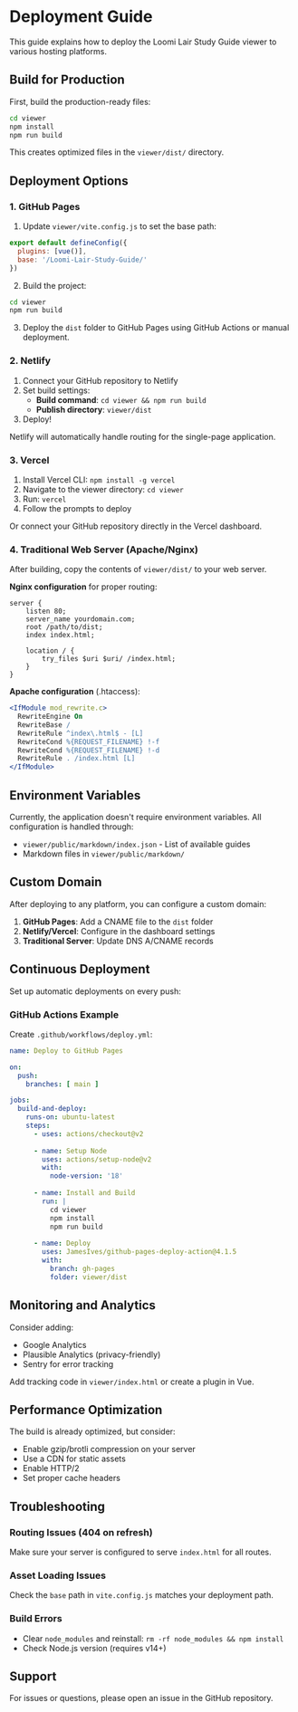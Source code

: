 # Deployment Guide

This guide explains how to deploy the Loomi Lair Study Guide viewer to various hosting platforms.

## Build for Production

First, build the production-ready files:

```bash
cd viewer
npm install
npm run build
```

This creates optimized files in the `viewer/dist/` directory.

## Deployment Options

### 1. GitHub Pages

1. Update `viewer/vite.config.js` to set the base path:
```javascript
export default defineConfig({
  plugins: [vue()],
  base: '/Loomi-Lair-Study-Guide/'
})
```

2. Build the project:
```bash
cd viewer
npm run build
```

3. Deploy the `dist` folder to GitHub Pages using GitHub Actions or manual deployment.

### 2. Netlify

1. Connect your GitHub repository to Netlify
2. Set build settings:
   - **Build command**: `cd viewer && npm run build`
   - **Publish directory**: `viewer/dist`
3. Deploy!

Netlify will automatically handle routing for the single-page application.

### 3. Vercel

1. Install Vercel CLI: `npm install -g vercel`
2. Navigate to the viewer directory: `cd viewer`
3. Run: `vercel`
4. Follow the prompts to deploy

Or connect your GitHub repository directly in the Vercel dashboard.

### 4. Traditional Web Server (Apache/Nginx)

After building, copy the contents of `viewer/dist/` to your web server.

**Nginx configuration** for proper routing:
```nginx
server {
    listen 80;
    server_name yourdomain.com;
    root /path/to/dist;
    index index.html;

    location / {
        try_files $uri $uri/ /index.html;
    }
}
```

**Apache configuration** (.htaccess):
```apache
<IfModule mod_rewrite.c>
  RewriteEngine On
  RewriteBase /
  RewriteRule ^index\.html$ - [L]
  RewriteCond %{REQUEST_FILENAME} !-f
  RewriteCond %{REQUEST_FILENAME} !-d
  RewriteRule . /index.html [L]
</IfModule>
```

## Environment Variables

Currently, the application doesn't require environment variables. All configuration is handled through:
- `viewer/public/markdown/index.json` - List of available guides
- Markdown files in `viewer/public/markdown/`

## Custom Domain

After deploying to any platform, you can configure a custom domain:

1. **GitHub Pages**: Add a CNAME file to the `dist` folder
2. **Netlify/Vercel**: Configure in the dashboard settings
3. **Traditional Server**: Update DNS A/CNAME records

## Continuous Deployment

Set up automatic deployments on every push:

### GitHub Actions Example

Create `.github/workflows/deploy.yml`:

```yaml
name: Deploy to GitHub Pages

on:
  push:
    branches: [ main ]

jobs:
  build-and-deploy:
    runs-on: ubuntu-latest
    steps:
      - uses: actions/checkout@v2
      
      - name: Setup Node
        uses: actions/setup-node@v2
        with:
          node-version: '18'
          
      - name: Install and Build
        run: |
          cd viewer
          npm install
          npm run build
          
      - name: Deploy
        uses: JamesIves/github-pages-deploy-action@4.1.5
        with:
          branch: gh-pages
          folder: viewer/dist
```

## Monitoring and Analytics

Consider adding:
- Google Analytics
- Plausible Analytics (privacy-friendly)
- Sentry for error tracking

Add tracking code in `viewer/index.html` or create a plugin in Vue.

## Performance Optimization

The build is already optimized, but consider:
- Enable gzip/brotli compression on your server
- Use a CDN for static assets
- Enable HTTP/2
- Set proper cache headers

## Troubleshooting

### Routing Issues (404 on refresh)
Make sure your server is configured to serve `index.html` for all routes.

### Asset Loading Issues
Check the `base` path in `vite.config.js` matches your deployment path.

### Build Errors
- Clear `node_modules` and reinstall: `rm -rf node_modules && npm install`
- Check Node.js version (requires v14+)

## Support

For issues or questions, please open an issue in the GitHub repository.
